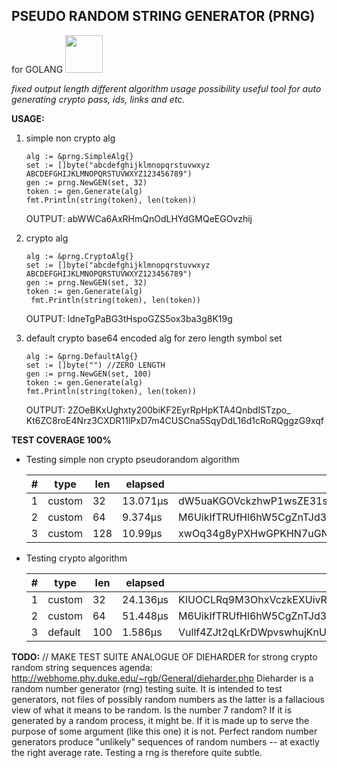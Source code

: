 ## PSEUDO RANDOM STRING GENERATOR (PRNG)

for GOLANG <img src="https://golang.org/doc/gopher/frontpage.png" width="60">

*fixed output length
different algorithm usage possibility
useful tool for auto generating crypto pass, ids, links and etc.*

**USAGE:**

1. simple non crypto alg

    ```
    alg := &prng.SimpleAlg{}
    set := []byte("abcdefghijklmnopqrstuvwxyz
    ABCDEFGHIJKLMNOPQRSTUVWXYZ123456789")
    gen := prng.NewGEN(set, 32)
    token := gen.Generate(alg)
    fmt.Println(string(token), len(token))
    ```

    OUTPUT: abWWCa6AxRHmQnOdLHYdGMQeEGOvzhij

2. crypto alg

    ```
    alg := &prng.CryptoAlg{}
    set := []byte("abcdefghijklmnopqrstuvwxyz
    ABCDEFGHIJKLMNOPQRSTUVWXYZ123456789")
    gen := prng.NewGEN(set, 32)
    token := gen.Generate(alg)
     fmt.Println(string(token), len(token))
    ```

    OUTPUT: ldneTgPaBG3tHspoGZS5ox3ba3g8K19g


3. default crypto base64 encoded alg for zero length symbol set

   ```
   alg := &prng.DefaultAlg{}
   set := []byte("") //ZERO LENGTH
   gen := prng.NewGEN(set, 100)
   token := gen.Generate(alg)
   fmt.Println(string(token), len(token))
   ```

   OUTPUT: 2ZOeBKxUghxty200biKF2EyrRpHpKTA4QnbdISTzpo_
   Kt6ZC8roE4Nrz3CXDR11lPxD7m4CUSCna5SqyDdL16d1cRoRQggzG9xqf



**TEST COVERAGE 100%**

* Testing simple non crypto pseudorandom algorithm

  | #    | type   | len  | elapsed  | output                                                       |
  | ---- | ------ | ---- | -------- | ------------------------------------------------------------ |
  | 1    | custom | 32   | 13.071µs | dW5uaKGOVckzhwP1wsZE31shsvEN7EMX                             |
  | 2    | custom | 64   | 9.374µs  | M6UikIfTRUfHl6hW5CgZnTJd3rertaMdWCWLIRlkendzir7rUX4ECIZh9FQF5ikx |
  | 3    | custom | 128  | 10.99µs  | xwOq34g8yPXHwGPKHN7uGNKrNwqjocqSWLoTEowKsIjFMABXinY9PjFUi6q6ERohLHQifrp59UNdqsjWKOVdwU9xy5eg5ekOBhFP3Ym9eUp7XEJFbTx7qjD |



* Testing crypto algorithm

  | #    | type    | len  | elapsed  | output                                                       |
  | ---- | ------- | ---- | -------- | ------------------------------------------------------------ |
  | 1    | custom  | 32   | 24.136µs | KIUOCLRq9M3OhxVczkEXUivRKhLdkgSc                             |
  | 2    | custom  | 64   | 51.448µs | M6UikIfTRUfHl6hW5CgZnTJd3rertaMdWCWLIRlkendzir7rUX4ECIZh9FQF5ikx |
  | 3    | default | 100  | 1.586µs  | Vullf4ZJt2qLKrDWpvswhujKnUvoGRUh1g9mzWnjh9C8NjqYiVzXTZWGCoUpvMDT |



**TODO:** // MAKE TEST SUITE ANALOGUE OF DIEHARDER for strong crypto random string sequences
agenda: http://webhome.phy.duke.edu/~rgb/General/dieharder.php
Dieharder is a random number generator (rng) testing suite. It is intended to test generators, not files of possibly random numbers as the latter is a fallacious view of what it means to be random. Is the number 7 random? If it is generated by a random process, it might be. If it is made up to serve the purpose of some argument (like this one) it is not. Perfect random number generators produce "unlikely" sequences of random numbers -- at exactly the right average rate. Testing a rng is therefore quite subtle.
